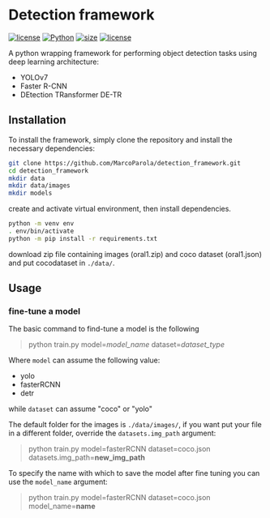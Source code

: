 # **Detection framework**

[![license](https://img.shields.io/static/v1?label=OS&message=linux|osx&color=green&style=plastic)]()
[![Python](https://img.shields.io/static/v1?label=Python&message=3.10&color=blue&style=plastic)]()
[![size](https://img.shields.io/github/languages/code-size/MarcoParola/detection_framework?style=plastic)]()
[![license](https://img.shields.io/github/license/MarcoParola/detection_framework?style=plastic)]()




A python wrapping framework for performing object detection tasks using deep learning architecture:
- YOLOv7
- Faster R-CNN
- DEtection TRansformer DE-TR




## **Installation**

To install the framework, simply clone the repository and install the necessary dependencies:
```sh
git clone https://github.com/MarcoParola/detection_framework.git
cd detection_framework
mkdir data
mkdir data/images
mkdir models
```

create and activate virtual environment, then install dependencies. 
```sh
python -m venv env
. env/bin/activate
python -m pip install -r requirements.txt 
```

download zip file containing images (oral1.zip) and coco dataset (oral1.json) and put cocodataset in `./data/`.



## **Usage**

### **fine-tune a model**
The basic command to find-tune a model is the following

> python train.py model=*model_name* dataset=*dataset_type* 

Where ``model`` can assume the following value: 
* yolo
* fasterRCNN
* detr

while ``dataset`` can assume "coco" or "yolo"


The default folder for the images is ``./data/images/``, if you want put your file in a different folder, override the ``datasets.img_path`` argument:

> python train.py model=fasterRCNN dataset=coco.json datasets.img_path=**new_img_path**

To specify the name with which to save the model after fine tuning you can use the ``model_name`` argument:

> python train.py model=fasterRCNN dataset=coco.json model_name=**name**



